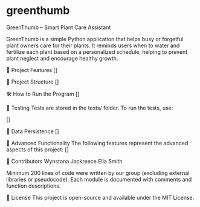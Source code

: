 # greenthumb

GreenThumb – Smart Plant Care Assistant

GreenThumb is a simple Python application that helps busy or forgetful plant owners care for their plants. It reminds users when to water and fertilize each plant based on a personalized schedule, helping to prevent plant neglect and encourage healthy growth.

🌿 Project Features
[]

📂 Project Structure
[]

🛠 How to Run the Program
[]

🧪 Testing
Tests are stored in the tests/ folder. To run the tests, use:

[]

💾 Data Persistence
[]

🌱 Advanced Functionality
The following features represent the advanced aspects of this project:
[]

👥 Contributors
Wynstona Jackreece
Ella Smith 

Minimum 200 lines of code were written by our group (excluding external libraries or pseudocode). Each module is documented with comments and function descriptions.

📄 License
This project is open-source and available under the MIT License.

